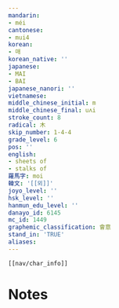 ```yaml
---
mandarin:
- méi
cantonese:
- mui4
korean:
- 매
korean_native: ''
japanese:
- MAI
- BAI
japanese_nanori: ''
vietnamese:
middle_chinese_initial: m
middle_chinese_final: uʌi
stroke_count: 8
radical: 木
skip_number: 1-4-4
grade_level: 6
pos: ''
english:
- sheets of
- stalks of
羅馬字: moi
韓文: '[[뫼]]'
joyo_level: ''
hsk_level: ''
hanmun_edu_level: ''
danayo_id: 6145
mc_id: 1449
graphemic_classification: 會意
stand_in: 'TRUE'
aliases:
---
```

```meta-bind-embed
[[nav/char_info]]
```

# Notes
